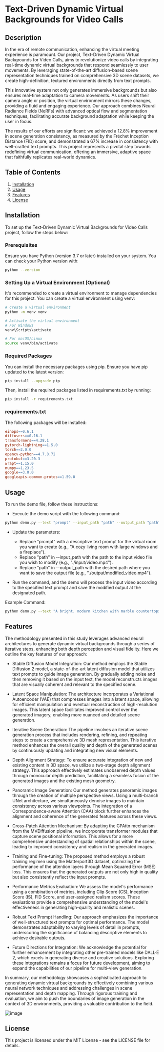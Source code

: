 # Text-Driven Dynamic Virtual Backgrounds for Video Calls

## Description

In the era of remote communication, enhancing the virtual meeting experience is paramount. Our project, Text-Driven Dynamic Virtual Backgrounds for Video Calls, aims to revolutionize video calls by integrating real-time dynamic virtual backgrounds that respond seamlessly to user movements. By leveraging state-of-the-art diffusion-based scene representation techniques trained on comprehensive 3D scene datasets, we create high-definition, textured environments directly from text prompts.

This innovative system not only generates immersive backgrounds but also ensures real-time adaptation to camera movements. As users shift their camera angle or position, the virtual environment mirrors these changes, providing a fluid and engaging experience. Our approach combines Neural Radiance Fields (NeRFs) with advanced optical flow and segmentation techniques, facilitating accurate background adaptation while keeping the user in focus.

The results of our efforts are significant: we achieved a 12.8% improvement in scene generation consistency, as measured by the Fréchet Inception Distance (FID) score, and demonstrated a 67% increase in consistency with well-crafted text prompts. This project represents a pivotal step towards redefining virtual communication, offering an immersive, adaptive space that faithfully replicates real-world dynamics.

## Table of Contents

1. [Installation](#installation)
2. [Usage](#usage)
3. [Features](#features)
4. [License](#license)

## Installation
To set up the Text-Driven Dynamic Virtual Backgrounds for Video Calls project, follow the steps below:

### Prerequisites
Ensure you have Python (version 3.7 or later) installed on your system. You can check your Python version with:

```bash
python --version
```
### Setting Up a Virtual Environment (Optional)
It's recommended to create a virtual environment to manage dependencies for this project. You can create a virtual environment using venv:

```bash
# Create a virtual environment
python -m venv venv

# Activate the virtual environment
# For Windows
venv\Scripts\activate

# For macOS/Linux
source venv/bin/activate
```

### Required Packages
You can install the necessary packages using pip. Ensure you have pip updated to the latest version:

```bash
pip install --upgrade pip
```

Then, install the required packages listed in requirements.txt by running:

```bash
pip install -r requirements.txt
```
### requirements.txt
The following packages will be installed:

```makefile
einops==0.6.1
diffusers==0.16.1
transformers==4.28.1
pytorch-lightning==1.5.0
torch==2.0.0
opencv-python==4.7.0.72
protobuf==3.20.3
wrapt==1.15.0
numpy==1.23.5
google==3.0.0
googleapis-common-protos==1.59.0
```

## Usage
To run the demo file, follow these instructions:

* Execute the demo script with the following command:

```bash
python demo.py --text "prompt" --input_path "path" --output_path "path"
```

* Update the parameters:

    - Replace "prompt" with a descriptive text prompt for the virtual room you want to create (e.g., "A cozy living room with large windows and a fireplace").
    - Replace "path" in --input_path with the path to the input video file you wish to modify (e.g., "./input/video.mp4").
    - Replace "path" in --output_path with the desired path where you want to save the output file (e.g., "./output/modified_video.mp4").

* Run the command, and the demo will process the input video according to the specified text prompt and save the modified output at the designated path.

Example Command:

```bash
python demo.py --text "A bright, modern kitchen with marble countertops" --input_path "./input/video.mp4" --output_path "./output/modified_video.mp4"
```

## Features

The methodology presented in this study leverages advanced neural architectures to generate dynamic virtual backgrounds through a series of iterative steps, enhancing both depth perception and visual fidelity. Here we outline the key features of our approach:

* Stable Diffusion Model Integration: Our method employs the Stable Diffusion 2 model, a state-of-the-art latent diffusion model that utilizes text prompts to guide image generation. By gradually adding noise and then removing it based on the input text, the model reconstructs images that are visually coherent and relevant to the specified scene.

* Latent Space Manipulation: The architecture incorporates a Variational Autoencoder (VAE) that compresses images into a latent space, allowing for efficient manipulation and eventual reconstruction of high-resolution images. This latent space facilitates improved control over the generated imagery, enabling more nuanced and detailed scene generation.

* Iterative Scene Generation: The pipeline involves an iterative scene generation process that includes rendering, refining, and repeating steps to create a comprehensive 3D mesh representation. This iterative method enhances the overall quality and depth of the generated scenes by continuously updating and integrating new visual elements.

* Depth Alignment Strategy: To ensure accurate integration of new and existing content in 3D space, we utilize a two-stage depth alignment strategy. This approach effectively estimates unobserved depth values through monocular depth prediction, facilitating a seamless fusion of the generated images and the existing mesh geometry.

* Panoramic Image Generation: Our method generates panoramic images through the creation of multiple perspective views. Using a multi-branch UNet architecture, we simultaneously denoise images to maintain consistency across various viewpoints. The integration of a Correspondence-aware Attention (CAA) block further enhances the alignment and coherence of the generated features across these views.

* Cross-Patch Attention Mechanism: By adapting the CPAttn mechanism from the MVDiffusion pipeline, we incorporate transformer modules that capture scene positional information. This allows for a more comprehensive understanding of spatial relationships within the scene, leading to improved consistency and realism in the generated images.

* Training and Fine-tuning: The proposed method employs a robust training regimen using the Matterport3D dataset, optimizing the performance of the attention layers through Mean Squared Error (MSE) loss. This ensures that the generated outputs are not only high in quality but also consistently reflect the input prompts.

* Performance Metrics Evaluation: We assess the model's performance using a combination of metrics, including Clip Score (CS), Inception Score (IS), FID Score, and user-assigned realism scores. These evaluations provide a comprehensive understanding of the model's effectiveness in generating high-quality and realistic scenes.

* Robust Text Prompt Handling: Our approach emphasizes the importance of well-structured text prompts for optimal performance. The model demonstrates adaptability to varying levels of detail in prompts, underscoring the significance of balancing descriptive elements to achieve desirable outputs.

* Future Directions for Integration: We acknowledge the potential for further enhancement by integrating other pre-trained models like DALL·E 2, which excels in generating diverse and creative solutions. Exploring these integrations remains a focus for future development, aiming to expand the capabilities of our pipeline for multi-view generation.

In summary, our methodology showcases a sophisticated approach to generating dynamic virtual backgrounds by effectively combining various neural network techniques and addressing challenges in scene representation and depth mapping. Through rigorous training and evaluation, we aim to push the boundaries of image generation in the context of 3D environments, providing a valuable contribution to the field.

![image](https://github.com/Akash-Sundar/Dynamic-Virtual-Background-Generator/assets/120504031/9fa0e704-81fd-4c99-9658-a4463ff25c1d)

## License
This project is licensed under the MIT License - see the LICENSE file for details.

